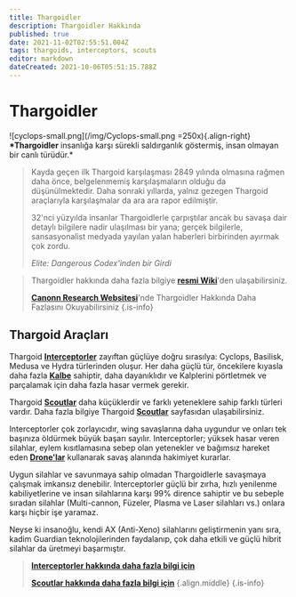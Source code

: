 ```yaml
---
title: Thargoidler
description: Thargoidler Hakkında
published: true
date: 2021-11-02T02:55:51.004Z
tags: thargoids, interceptors, scouts
editor: markdown
dateCreated: 2021-10-06T05:51:15.788Z
---
```


# Thargoidler

![cyclops-small.png](/img/Cyclops-small.png =250x){.align-right} **\*Thargoidler** insanlığa karşı sürekli saldırganlık göstermiş, insan olmayan bir canlı türüdür.\*

> Kayda geçen ilk Thargoid karşılaşması 2849 yılında olmasına rağmen daha önce, belgelenmemiş karşılaşmaların olduğu da düşünülmektedir. Daha sonraki yıllarda, yalnız gezegen Thargoid araçlarıyla karşılaşmalar da ara ara rapor edilmiştir.
>
> 32'nci yüzyılda insanlar Thargoidlerle çarpıştılar ancak bu savaşa dair detaylı bilgilere nadir ulaşılması bir yana; gerçek bilgilerle, sansasyonalist medyada yayılan yalan haberleri birbirinden ayırmak çok zordu.
>
> _Elite: Dangerous Codex'inden bir Girdi_

> Thargoidler hakkında daha fazla bilgiye [**resmi Wiki**](https://elite-dangerous.fandom.com/wiki/Thargoid)'den ulaşabilirsiniz.
>
> [**Canonn Research Websitesi**](https://canonn.science/codex/xeno-technology/)'nde Thargoidler Hakkında Daha Fazlasını Okuyabilirsiniz
> {.is-info}

## Thargoid Araçları

Thargoid [**Interceptorler**](/tr/interceptors) zayıftan güçlüye doğru sırasılya: Cyclops, Basilisk, Medusa ve Hydra türlerinden oluşur. Her daha güçlü tür, öncekilere kıyasla daha fazla [**Kalbe**](/tr/hearts) sahiptir, daha dayanıklıdır ve Kalplerini pörtletmek ve parçalamak için daha fazla hasar vermek gerekir.

Thargoid [**Scoutlar**](/tr/scouts) daha küçüklerdir ve farklı yeteneklere sahip farklı türleri vardır. Daha fazla bilgiye Thargoid [**Scoutlar**](/tr/scouts) sayfasıdan ulaşabilirsiniz.

Interceptorler çok zorlayıcıdır, wing savaşlarına daha uygundur ve onları tek başınıza öldürmek büyük başarı sayılır. Interceptorler; yüksek hasar veren silahlar, eylem kısıtlamasına sebep olan yetenekler ve bağımsız hareket eden [**Drone'lar**](/tr/thargon-swarms) kullanarak savaş alanında hakimiyet kurarlar.

Uygun silahlar ve savunmaya sahip olmadan Thargoidlerle savaşmaya çalışmak imkansız denebilir. Interceptorler güçlü bir zırha, hızlı yenilenme kabiliyetlerine ve insan silahlarına karşı 99% dirence sahiptir ve bu sebeple sıradan silahlar (Multi-cannon, Füzeler, Plasma ve Laser silahları vs.) onlara karşı hiçbir işe yaramaz.

Neyse ki insanoğlu, kendi AX (Anti-Xeno) silahlarını geliştirmenin yanı sıra, kadim Guardian teknolojilerinden faydalanıp, çok daha etkili ve güçlü hibrit silahlar da üretmeyi başarmıştır.

> [**Interceptorler hakkında daha fazla bilgi için**](/tr/interceptors)
>
> [**Scoutlar hakkında daha fazla bilgi için**](/tr/scouts) {.align.middle}
> {.is-info}
